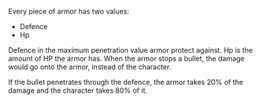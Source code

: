 Every piece of armor has two values:
- Defence
- Hp

Defence in the maximum penetration value armor protect against.
Hp is the amount of HP the armor has. When the armor stops a bullet, the damage would go onto the armor, instead of the character.

If the bullet penetrates through the defence, the armor takes 20% of the damage and the character takes 80% of it.
